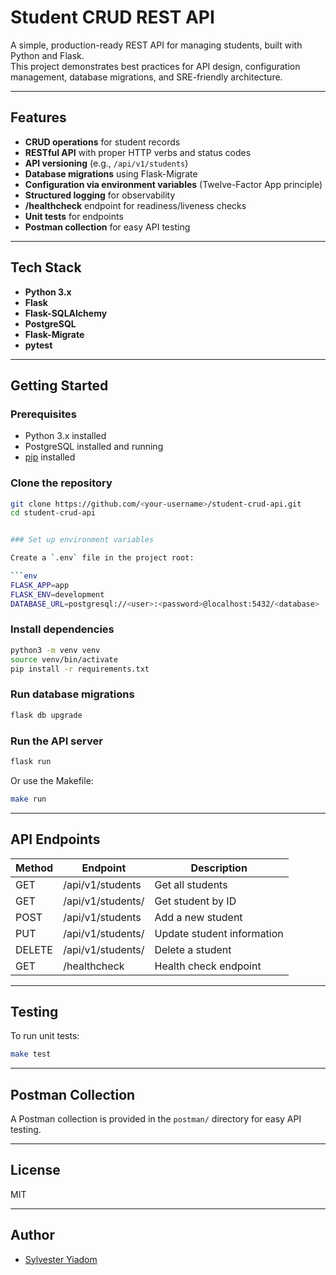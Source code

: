 # Student CRUD REST API

A simple, production-ready REST API for managing students, built with Python and Flask.  
This project demonstrates best practices for API design, configuration management, database migrations, and SRE-friendly architecture.

---

## Features

- **CRUD operations** for student records
- **RESTful API** with proper HTTP verbs and status codes
- **API versioning** (e.g., `/api/v1/students`)
- **Database migrations** using Flask-Migrate
- **Configuration via environment variables** (Twelve-Factor App principle)
- **Structured logging** for observability
- **/healthcheck** endpoint for readiness/liveness checks
- **Unit tests** for endpoints
- **Postman collection** for easy API testing

---

## Tech Stack

- **Python 3.x**
- **Flask**
- **Flask-SQLAlchemy**
- **PostgreSQL**
- **Flask-Migrate**
- **pytest**

---

## Getting Started

### Prerequisites

- Python 3.x installed
- PostgreSQL installed and running
- [pip](https://pip.pypa.io/en/stable/) installed

### Clone the repository

```bash
git clone https://github.com/<your-username>/student-crud-api.git
cd student-crud-api


### Set up environment variables

Create a `.env` file in the project root:

```env
FLASK_APP=app
FLASK_ENV=development
DATABASE_URL=postgresql://<user>:<password>@localhost:5432/<database>
```

### Install dependencies

```bash
python3 -m venv venv
source venv/bin/activate
pip install -r requirements.txt
```

### Run database migrations

```bash
flask db upgrade
```

### Run the API server

```bash
flask run
```

Or use the Makefile:

```bash
make run
```

---

## API Endpoints

| Method | Endpoint                   | Description                  |
|--------|----------------------------|------------------------------|
| GET    | /api/v1/students           | Get all students             |
| GET    | /api/v1/students/<id>      | Get student by ID            |
| POST   | /api/v1/students           | Add a new student            |
| PUT    | /api/v1/students/<id>      | Update student information   |
| DELETE | /api/v1/students/<id>      | Delete a student             |
| GET    | /healthcheck               | Health check endpoint        |

---

## Testing

To run unit tests:

```bash
make test
```

---

## Postman Collection

A Postman collection is provided in the `postman/` directory for easy API testing.

---

## License

MIT

---

## Author

- [Sylvester Yiadom](https://github.com/sylvesteryiadom)
